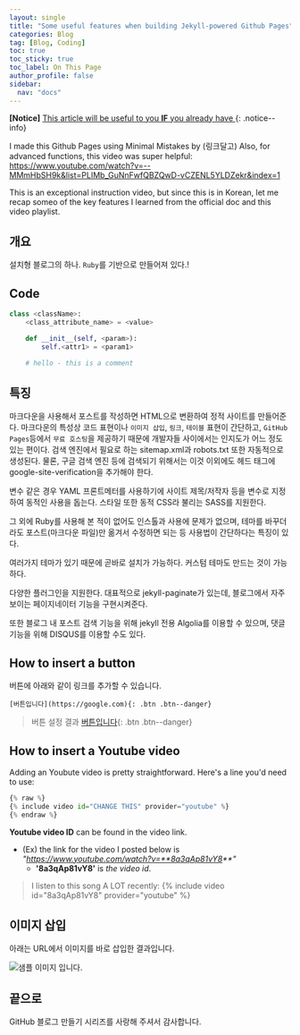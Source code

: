 ```yaml
---
layout: single
title: "Some useful features when building Jekyll-powered Github Pages"
categories: Blog
tag: [Blog, Coding]
toc: true
toc_sticky: true
toc_label: On This Page
author_profile: false
sidebar:
  nav: "docs"
---
```


**[Notice]** [This article will be useful to you **IF** you already have ](https://mmistakes.github.io/minimal-mistakes/docs/quick-start-guide/)
{: .notice--info}

I made this Github Pages using Minimal Mistakes by (링크달고)
Also, for advanced functions, this video was super helpful:
https://www.youtube.com/watch?v=--MMmHbSH9k&list=PLIMb_GuNnFwfQBZQwD-vCZENL5YLDZekr&index=1

This is an exceptional instruction video, but since this is in Korean, let me recap someo of the key features I learned from the official doc and this video playlist.

## 개요

설치형 블로그의 하나. `Ruby`를 기반으로 만들어져 있다.!

## Code

```python
class <className>:
    <class_attribute_name> = <value>

    def __init__(self, <param>):
        self.<attr1> = <param1>

    # hello - this is a comment
```

## 특징

마크다운을 사용해서 포스트를 작성하면 HTML으로 변환하여 정적 사이트를 만들어준다. 마크다운의 특성상 코드 표현이나 `이미지 삽입`, `링크`, `테이블` 표현이 간단하고, `GitHub Pages`등에서 `무료 호스팅`을 제공하기 때문에 개발자들 사이에서는 인지도가 어느 정도 있는 편이다. 검색 엔진에서 필요로 하는 sitemap.xml과 robots.txt 또한 자동적으로 생성된다. 물론, 구글 검색 엔진 등에 검색되기 위해서는 이것 이외에도 헤드 태그에 google-site-verification을 추가해야 한다.

변수 같은 경우 YAML 프론트메터를 사용하기에 사이트 제목/저작자 등을 변수로 지정하여 동적인 사용을 돕는다. 스타일 또한 동적 CSS라 불리는 SASS를 지원한다.

그 외에 Ruby를 사용해 본 적이 없어도 인스톨과 사용에 문제가 없으며, 테마를 바꾸더라도 포스트(마크다운 파일)만 옮겨서 수정하면 되는 등 사용법이 간단하다는 특징이 있다.

여러가지 테마가 있기 때문에 곧바로 설치가 가능하다. 커스텀 테마도 만드는 것이 가능하다.

다양한 플러그인을 지원한다. 대표적으로 jekyll-paginate가 있는데, 블로그에서 자주 보이는 페이지네이터 기능을 구현시켜준다.

또한 블로그 내 포스트 검색 기능을 위해 jekyll 전용 Algolia를 이용할 수 있으며, 댓글 기능을 위해 DISQUS를 이용할 수도 있다.

## How to insert a button

버튼에 아래와 같이 링크를 추가할 수 있습니다.

`[버튼입니다](https://google.com){: .btn .btn--danger}`

> 버튼 설정 결과
> [버튼입니다](https://google.com){: .btn .btn--danger}

## How to insert a Youtube video

Adding an Youbute video is pretty straightforward.
Here's a line you'd need to use:

```python
{% raw %}
{% include video id="CHANGE THIS" provider="youtube" %}
{% endraw %}
```

**Youtube video ID** can be found in the video link.

- (Ex) the link for the video I posted below is _"https://www.youtube.com/watch?v=**8a3qAp81vY8**"_
  - **'8a3qAp81vY8'** is _the video id_.

> I listen to this song A LOT recently:
> {% include video id="8a3qAp81vY8" provider="youtube" %}

## 이미지 삽입

아래는 URL에서 이미지를 바로 삽입한 결과입니다.

![샘플 이미지 입니다.](https://images.unsplash.com/photo-1579353977828-2a4eab540b9a?ixid=MnwxMjA3fDB8MHxzZWFyY2h8MXx8c2FtcGxlfGVufDB8fDB8fA%3D%3D&ixlib=rb-1.2.1&w=1000&q=80)

## 끝으로

GitHub 블로그 만들기 시리즈를 사랑해 주셔서 감사합니다.
